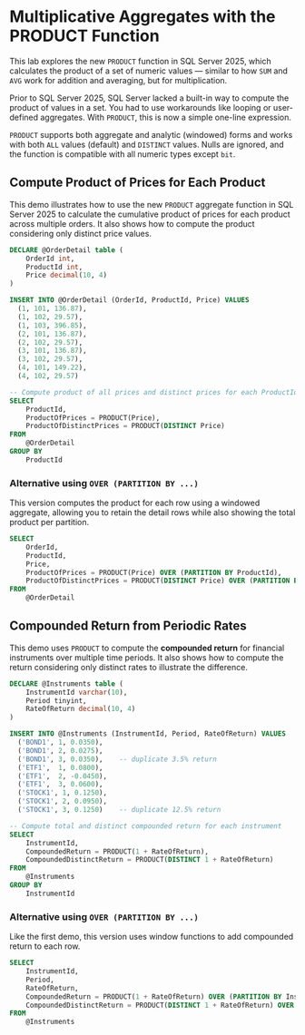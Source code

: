 ﻿# Multiplicative Aggregates with the PRODUCT Function

This lab explores the new `PRODUCT` function in SQL Server 2025, which calculates the product of a set of numeric values — similar to how `SUM` and `AVG` work for addition and averaging, but for multiplication.

Prior to SQL Server 2025, SQL Server lacked a built-in way to compute the product of values in a set. You had to use workarounds like looping or user-defined aggregates. With `PRODUCT`, this is now a simple one-line expression.

`PRODUCT` supports both aggregate and analytic (windowed) forms and works with both `ALL` values (default) and `DISTINCT` values. Nulls are ignored, and the function is compatible with all numeric types except `bit`.

## Compute Product of Prices for Each Product

This demo illustrates how to use the new `PRODUCT` aggregate function in SQL Server 2025 to calculate the cumulative product of prices for each product across multiple orders. It also shows how to compute the product considering only distinct price values.

```sql
DECLARE @OrderDetail table (
    OrderId int,
    ProductId int,
    Price decimal(10, 4)
)

INSERT INTO @OrderDetail (OrderId, ProductId, Price) VALUES
  (1, 101, 136.87),
  (1, 102, 29.57),
  (1, 103, 396.85),
  (2, 101, 136.87),
  (2, 102, 29.57),
  (3, 101, 136.87),
  (3, 102, 29.57),
  (4, 101, 149.22),
  (4, 102, 29.57)

-- Compute product of all prices and distinct prices for each ProductId
SELECT
    ProductId,
    ProductOfPrices = PRODUCT(Price),
    ProductOfDistinctPrices = PRODUCT(DISTINCT Price)
FROM
    @OrderDetail
GROUP BY
    ProductId
```

### Alternative using `OVER (PARTITION BY ...)`

This version computes the product for each row using a windowed aggregate, allowing you to retain the detail rows while also showing the total product per partition.

```sql
SELECT
    OrderId,
    ProductId,
    Price,
    ProductOfPrices = PRODUCT(Price) OVER (PARTITION BY ProductId),
    ProductOfDistinctPrices = PRODUCT(DISTINCT Price) OVER (PARTITION BY ProductId)
FROM
    @OrderDetail
```

## Compounded Return from Periodic Rates

This demo uses `PRODUCT` to compute the **compounded return** for financial instruments over multiple time periods. It also shows how to compute the return considering only distinct rates to illustrate the difference.

```sql
DECLARE @Instruments table (
    InstrumentId varchar(10),
    Period tinyint,
    RateOfReturn decimal(10, 4)
)

INSERT INTO @Instruments (InstrumentId, Period, RateOfReturn) VALUES
  ('BOND1', 1, 0.0350),
  ('BOND1', 2, 0.0275),
  ('BOND1', 3, 0.0350),    -- duplicate 3.5% return
  ('ETF1',  1, 0.0800),
  ('ETF1',  2, -0.0450),
  ('ETF1',  3, 0.0600),
  ('STOCK1', 1, 0.1250),
  ('STOCK1', 2, 0.0950),
  ('STOCK1', 3, 0.1250)    -- duplicate 12.5% return

-- Compute total and distinct compounded return for each instrument
SELECT
    InstrumentId,
    CompoundedReturn = PRODUCT(1 + RateOfReturn),
    CompoundedDistinctReturn = PRODUCT(DISTINCT 1 + RateOfReturn)
FROM
    @Instruments
GROUP BY
    InstrumentId
```

### Alternative using `OVER (PARTITION BY ...)`

Like the first demo, this version uses window functions to add compounded return to each row.

```sql
SELECT
    InstrumentId,
    Period,
    RateOfReturn,
    CompoundedReturn = PRODUCT(1 + RateOfReturn) OVER (PARTITION BY InstrumentId),
    CompoundedDistinctReturn = PRODUCT(DISTINCT 1 + RateOfReturn) OVER (PARTITION BY InstrumentId)
FROM
    @Instruments
```

